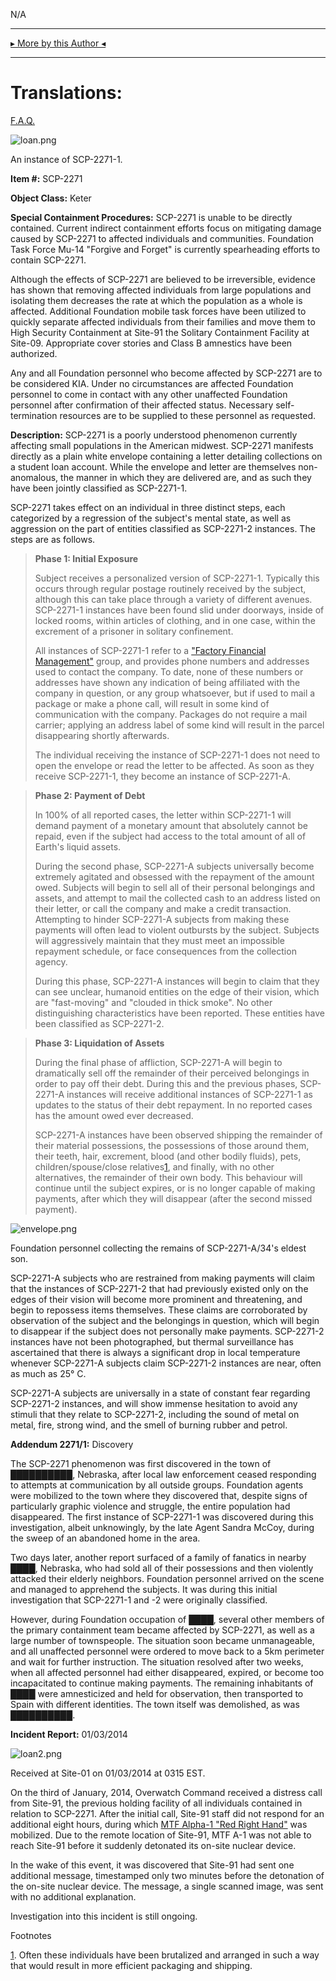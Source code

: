 N/A

* * *

[▸ More by this Author ◂](http://www.scp-wiki.net/djkaktus)

* * *

Translations:
=============

[F.A.Q.](http://www.scp-wiki.net/component:info-ayers)

![loan.png](http://scp-wiki.wdfiles.com/local--files/scp-2271/loan.png)

An instance of SCP-2271-1.

**Item #:** SCP-2271

**Object Class:** Keter

**Special Containment Procedures:** SCP-2271 is unable to be directly contained. Current indirect containment efforts focus on mitigating damage caused by SCP-2271 to affected individuals and communities. Foundation Task Force Mu-14 "Forgive and Forget" is currently spearheading efforts to contain SCP-2271.

Although the effects of SCP-2271 are believed to be irreversible, evidence has shown that removing affected individuals from large populations and isolating them decreases the rate at which the population as a whole is affected. Additional Foundation mobile task forces have been utilized to quickly separate affected individuals from their families and move them to High Security Containment at Site-91 the Solitary Containment Facility at Site-09. Appropriate cover stories and Class B amnestics have been authorized.

Any and all Foundation personnel who become affected by SCP-2271 are to be considered KIA. Under no circumstances are affected Foundation personnel to come in contact with any other unaffected Foundation personnel after confirmation of their affected status. Necessary self-termination resources are to be supplied to these personnel as requested.

**Description:** SCP-2271 is a poorly understood phenomenon currently affecting small populations in the American midwest. SCP-2271 manifests directly as a plain white envelope containing a letter detailing collections on a student loan account. While the envelope and letter are themselves non-anomalous, the manner in which they are delivered are, and as such they have been jointly classified as SCP-2271-1.

SCP-2271 takes effect on an individual in three distinct steps, each categorized by a regression of the subject's mental state, as well as aggression on the part of entities classified as SCP-2271-2 instances. The steps are as follows.

> **Phase 1: Initial Exposure**
> 
> Subject receives a personalized version of SCP-2271-1. Typically this occurs through regular postage routinely received by the subject, although this can take place through a variety of different avenues. SCP-2271-1 instances have been found slid under doorways, inside of locked rooms, within articles of clothing, and in one case, within the excrement of a prisoner in solitary confinement.
> 
> All instances of SCP-2271-1 refer to a ["Factory Financial Management"](/scp-001-o5) group, and provides phone numbers and addresses used to contact the company. To date, none of these numbers or addresses have shown any indication of being affiliated with the company in question, or any group whatsoever, but if used to mail a package or make a phone call, will result in some kind of communication with the company. Packages do not require a mail carrier; applying an address label of some kind will result in the parcel disappearing shortly afterwards.
> 
> The individual receiving the instance of SCP-2271-1 does not need to open the envelope or read the letter to be affected. As soon as they receive SCP-2271-1, they become an instance of SCP-2271-A.

> **Phase 2: Payment of Debt**
> 
> In 100% of all reported cases, the letter within SCP-2271-1 will demand payment of a monetary amount that absolutely cannot be repaid, even if the subject had access to the total amount of all of Earth's liquid assets.
> 
> During the second phase, SCP-2271-A subjects universally become extremely agitated and obsessed with the repayment of the amount owed. Subjects will begin to sell all of their personal belongings and assets, and attempt to mail the collected cash to an address listed on their letter, or call the company and make a credit transaction. Attempting to hinder SCP-2271-A subjects from making these payments will often lead to violent outbursts by the subject. Subjects will aggressively maintain that they must meet an impossible repayment schedule, or face consequences from the collection agency.
> 
> During this phase, SCP-2271-A instances will begin to claim that they can see unclear, humanoid entities on the edge of their vision, which are "fast-moving" and "clouded in thick smoke". No other distinguishing characteristics have been reported. These entities have been classified as SCP-2271-2.

> **Phase 3: Liquidation of Assets**
> 
> During the final phase of affliction, SCP-2271-A will begin to dramatically sell off the remainder of their perceived belongings in order to pay off their debt. During this and the previous phases, SCP-2271-A instances will receive additional instances of SCP-2271-1 as updates to the status of their debt repayment. In no reported cases has the amount owed ever decreased.
> 
> SCP-2271-A instances have been observed shipping the remainder of their material possessions, the possessions of those around them, their teeth, hair, excrement, blood (and other bodily fluids), pets, children/spouse/close relatives[1](javascript:;), and finally, with no other alternatives, the remainder of their own body. This behaviour will continue until the subject expires, or is no longer capable of making payments, after which they will disappear (after the second missed payment).

![envelope.png](http://scp-wiki.wdfiles.com/local--files/scp-2271/envelope.png)

Foundation personnel collecting the remains of SCP-2271-A/34's eldest son.

SCP-2271-A subjects who are restrained from making payments will claim that the instances of SCP-2271-2 that had previously existed only on the edges of their vision will become more prominent and threatening, and begin to repossess items themselves. These claims are corroborated by observation of the subject and the belongings in question, which will begin to disappear if the subject does not personally make payments. SCP-2271-2 instances have not been photographed, but thermal surveillance has ascertained that there is always a significant drop in local temperature whenever SCP-2271-A subjects claim SCP-2271-2 instances are near, often as much as 25° C.

SCP-2271-A subjects are universally in a state of constant fear regarding SCP-2271-2 instances, and will show immense hesitation to avoid any stimuli that they relate to SCP-2271-2, including the sound of metal on metal, fire, strong wind, and the smell of burning rubber and petrol.

**Addendum 2271/1:** Discovery

The SCP-2271 phenomenon was first discovered in the town of ██████████, Nebraska, after local law enforcement ceased responding to attempts at communication by all outside groups. Foundation agents were mobilized to the town where they discovered that, despite signs of particularly graphic violence and struggle, the entire population had disappeared. The first instance of SCP-2271-1 was discovered during this investigation, albeit unknowingly, by the late Agent Sandra McCoy, during the sweep of an abandoned home in the area.

Two days later, another report surfaced of a family of fanatics in nearby ████, Nebraska, who had sold all of their possessions and then violently attacked their elderly neighbors. Foundation personnel arrived on the scene and managed to apprehend the subjects. It was during this initial investigation that SCP-2271-1 and -2 were originally classified.

However, during Foundation occupation of ████, several other members of the primary containment team became affected by SCP-2271, as well as a large number of townspeople. The situation soon became unmanageable, and all unaffected personnel were ordered to move back to a 5km perimeter and wait for further instruction. The situation resolved after two weeks, when all affected personnel had either disappeared, expired, or become too incapacitated to continue making payments. The remaining inhabitants of ████ were amnesticized and held for observation, then transported to Spain with different identities. The town itself was demolished, as was ██████████.

**Incident Report:** 01/03/2014

![loan2.png](http://scp-wiki.wdfiles.com/local--files/scp-2271/loan2.png)

Received at Site-01 on 01/03/2014 at 0315 EST.

On the third of January, 2014, Overwatch Command received a distress call from Site-91, the previous holding facility of all individuals contained in relation to SCP-2271. After the initial call, Site-91 staff did not respond for an additional eight hours, during which [MTF Alpha-1 "Red Right Hand"](/task-forces#alpha-1) was mobilized. Due to the remote location of Site-91, MTF A-1 was not able to reach Site-91 before it suddenly detonated its on-site nuclear device.

In the wake of this event, it was discovered that Site-91 had sent one additional message, timestamped only two minutes before the detonation of the on-site nuclear device. The message, a single scanned image, was sent with no additional explanation.

Investigation into this incident is still ongoing.

Footnotes

[1](javascript:;). Often these individuals have been brutalized and arranged in such a way that would result in more efficient packaging and shipping.